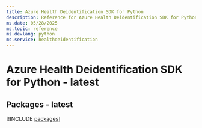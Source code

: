 ```yaml
---
title: Azure Health Deidentification SDK for Python
description: Reference for Azure Health Deidentification SDK for Python
ms.date: 05/28/2025
ms.topic: reference
ms.devlang: python
ms.service: healthdeidentification
---
```

# Azure Health Deidentification SDK for Python - latest
## Packages - latest
[!INCLUDE [packages](health-deidentification-index.md)]